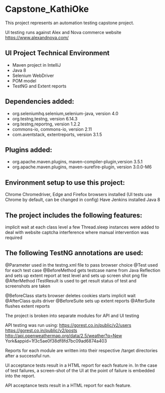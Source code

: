 # Capstone_KathiOke
This project represents an automation testing capstone project. 

UI testing runs against Alex and Nova commerce website https://www.alexandnova.com/

## UI Project Technical Environment

* Maven project in IntelliJ
* Java 8
* Selenium WebDriver
* POM model
* TestNG and Extent reports

## Dependencies added:

* org.seleniumhq.selenium,selenium-java, version 4.0
* org.testng,testng, version 6.14.3
* org.testng,reportng, version 1.2.2
* commons-io, commons-io, version 2.11
* com.aventstack, extentreports, version 3.1.5

## Plugins added:

* org.apache.maven.plugins, maven-compiler-plugin,version 3.5.1
* org.apache.maven.plugins, maven-surefire-plugin, version 3.0.0-M6

## Environment setup to use this project:
Chrome Chromedriver, Edge and Firefox browsers installed
(UI tests use Chrome by default, can be changed in config)
Have Jenkins installed
Java 8

## The project includes the following features:

implicit wait at each class level
a few Thread.sleep instances were added to deal with website captcha interference where manual intervention was required

## The following TestNG annotations are used:

@Parameter
used in the testng.xml file to pass browser choice 
@Test
used for each test case
@BeforeMethod
gets testcase name from Java Reflection and sets up extent report at test level and sets up screen shot png file
@AfterMethod
ITestResult is used to get result status of test and screenshots are taken

@BeforeClass
starts browser
deletes cookies
starts implicit wait
@AfterClass
quits driver 
@BeforeSuite
sets up extent reports 
@AfterSuite
flushes extent reports

The project is broken into separate modules for API and UI testing

API testing was run using: https://gorest.co.in/public/v2/users https://gorest.co.in/public/v2/posts http://api.openweathermap.org/data/2.5/weather?q=New York&appid=1f3c5ae0f38df8fd7bc09ad6874a403

Reports for each module are written into their respective /target directories after a successful run.

UI acceptance tests result in a HTML report for each feature in. In the case of test failures, a screen-shot of the UI at the point of failure is embedded into the report.

API acceptance tests result in a HTML report for each feature.
